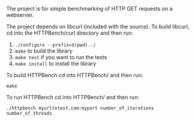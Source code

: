 The project is for simple benchmarking of HTTP GET requests on a webserver.

The project depends on libcurl (included with the source). To build libcurl, cd into the HTTPBench/curl directory and then run:

1. `./configure --prefix=$(pwd)../`
2. `make` to build the library
3. `make test` if you want to run the tests
4. `make install` to install the library

To build HTTPBench cd into HTTPBench/ and then run:
```
make
```

To run HTTPBench cd into HTTPBench/ and then run:
```
./httpbench myurltotest.com:myport number_of_iterations number_of_threads
```
